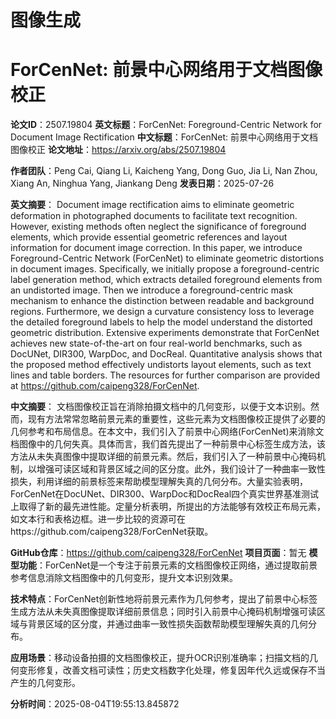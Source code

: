 # 图像生成

# ForCenNet: 前景中心网络用于文档图像校正

**论文ID**：2507.19804
**英文标题**：ForCenNet: Foreground-Centric Network for Document Image Rectification
**中文标题**：ForCenNet: 前景中心网络用于文档图像校正
**论文地址**：https://arxiv.org/abs/2507.19804

**作者团队**：Peng Cai, Qiang Li, Kaicheng Yang, Dong Guo, Jia Li, Nan Zhou, Xiang An, Ninghua Yang, Jiankang Deng
**发表日期**：2025-07-26

**英文摘要**：
Document image rectification aims to eliminate geometric deformation in
photographed documents to facilitate text recognition. However, existing
methods often neglect the significance of foreground elements, which provide
essential geometric references and layout information for document image
correction. In this paper, we introduce Foreground-Centric Network (ForCenNet)
to eliminate geometric distortions in document images. Specifically, we
initially propose a foreground-centric label generation method, which extracts
detailed foreground elements from an undistorted image. Then we introduce a
foreground-centric mask mechanism to enhance the distinction between readable
and background regions. Furthermore, we design a curvature consistency loss to
leverage the detailed foreground labels to help the model understand the
distorted geometric distribution. Extensive experiments demonstrate that
ForCenNet achieves new state-of-the-art on four real-world benchmarks, such as
DocUNet, DIR300, WarpDoc, and DocReal. Quantitative analysis shows that the
proposed method effectively undistorts layout elements, such as text lines and
table borders. The resources for further comparison are provided at
https://github.com/caipeng328/ForCenNet.

**中文摘要**：
文档图像校正旨在消除拍摄文档中的几何变形，以便于文本识别。然而，现有方法常常忽略前景元素的重要性，这些元素为文档图像校正提供了必要的几何参考和布局信息。在本文中，我们引入了前景中心网络(ForCenNet)来消除文档图像中的几何失真。具体而言，我们首先提出了一种前景中心标签生成方法，该方法从未失真图像中提取详细的前景元素。然后，我们引入了一种前景中心掩码机制，以增强可读区域和背景区域之间的区分度。此外，我们设计了一种曲率一致性损失，利用详细的前景标签来帮助模型理解失真的几何分布。大量实验表明，ForCenNet在DocUNet、DIR300、WarpDoc和DocReal四个真实世界基准测试上取得了新的最先进性能。定量分析表明，所提出的方法能够有效校正布局元素，如文本行和表格边框。进一步比较的资源可在https://github.com/caipeng328/ForCenNet获取。

**GitHub仓库**：https://github.com/caipeng328/ForCenNet
**项目页面**：暂无
**模型功能**：ForCenNet是一个专注于前景元素的文档图像校正网络，通过提取前景参考信息消除文档图像中的几何变形，提升文本识别效果。

**技术特点**：ForCenNet创新性地将前景元素作为几何参考，提出了前景中心标签生成方法从未失真图像提取详细前景信息；同时引入前景中心掩码机制增强可读区域与背景区域的区分度，并通过曲率一致性损失函数帮助模型理解失真的几何分布。

**应用场景**：移动设备拍摄的文档图像校正，提升OCR识别准确率；扫描文档的几何变形修复，改善文档可读性；历史文档数字化处理，修复因年代久远或保存不当产生的几何变形。

**分析时间**：2025-08-04T19:55:13.845872